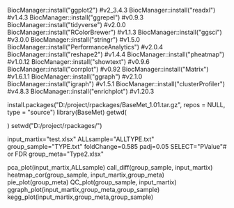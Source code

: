 BiocManager::install("ggplot2")		#v2_3.4.3 
BiocManager::install("readxl")		#v1.4.3
BiocManager::install("ggrepel")		#v0.9.3
BiocManager::install("tidyverse")		#v2.0.0
BiocManager::install("RColorBrewer")		#v1.1.3
BiocManager::install("ggsci")			#v3.0.0
BiocManager::install("stringr")		#v1.5.0
BiocManager::install("PerformanceAnalytics")		#v2.0.4
BiocManager::install("reshape2")		#v1.4.4
BiocManager::install("pheatmap")		#v1.0.12
BiocManager::install("showtext")		#v0.9.6
BiocManager::install("corrplot")		#v0.92
BiocManager::install("Matrix")		#v1.6.1.1
BiocManager::install("ggraph")		#v2.1.0
BiocManager::install("igraph")		#v1.5.1
BiocManager::install("clusterProfiler")		#v4.8.3
BiocManager::install("enrichplot")		#v1.20.3

install.packages("D:/project/rpackages/BaseMet_1.01.tar.gz", repos = NULL, type = "source")
library(BaseMet)
getwd(
  
)
setwd("D:/project/rpackages/")

input_martix="test.xlsx"
ALLsample="ALLTYPE.txt"
group_sample="TYPE.txt"
foldChange=0.585
padj=0.05
SELECT="PValue"# or FDR
group_meta="Type2.xlsx"

pca_plot(input_martix,ALLsample)
call_diff(group_sample, input_martix)
heatmap_cor(group_sample, input_martix,group_meta)
pie_plot(group_meta)
QC_plot(group_sample, input_martix)
ggraph_plot(input_martix,group_meta,group_sample)
kegg_plot(input_martix,group_meta,group_sample)
